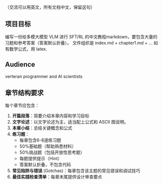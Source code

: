 （交流可以用英文，所有文档中文，保留这句）

## 项目目标
编写一份给多模大模型 VLM 进行 SFT/RL 的中文教程markdown，要包含大量的习题和参考答案（答案默认折叠）。
文件组织是 index.md + chapter1.md + ...
如有数学公式，用 latex.

## Audience
verteran programmer and AI scientists

## 章节结构要求
每个章节应包含：
1. **开篇段落**：简要介绍本章内容和学习目标
2. **文字论述**：以文字论述为主，适当配上公式和 ASCII 图说明。
3. **本章小结**：总结关键概念和公式
4. **练习题**：
   - 每章包含6-8道练习题
   - 50%基础题（帮助熟悉材料）
   - 50%挑战题（包括开放性思考题）
   - 每题提供提示（Hint）
   - 答案默认折叠，不包含代码
5. **常见陷阱与错误** (Gotchas)：每章包含该主题的常见错误和调试技巧
6. **最佳实践检查清单**：每章末尾提供设计审查要点
